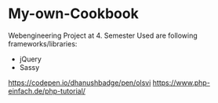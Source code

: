 # My-own-Cookbook
Webengineering Project at 4. Semester
Used are following frameworks/libraries:
- jQuery
- Sassy

https://codepen.io/dhanushbadge/pen/olsvi
https://www.php-einfach.de/php-tutorial/
